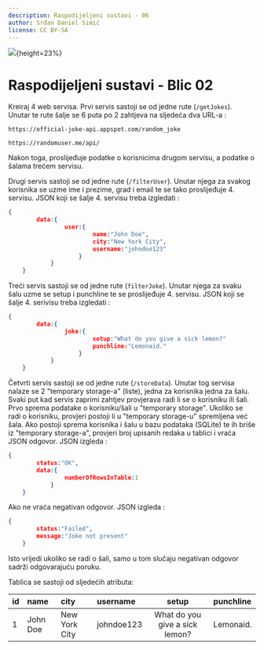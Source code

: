 ```yaml
---
description: Raspodijeljeni sustavi - 06
author: Srđan Daniel Simić
license: CC BY-SA
---
```


![](fipu.png){height=23%}

# Raspodijeljeni sustavi - Blic 02

Kreiraj 4 web servisa.
Prvi servis sastoji se od jedne rute (`/getJokes`).
Unutar te rute šalje se 6 puta po 2 zahtjeva na 
sljedeća dva URL-a : 
```
https://official-joke-api.appspot.com/random_joke

https://randomuser.me/api/
```
Nakon toga, proslijeđuje podatke o korisnicima drugom servisu,
a podatke o šalama trećem servisu.

Drugi servis sastoji se od jedne rute (`/filterUser`).
Unutar njega za svakog korisnika se uzme ime i prezime, grad i
email te se tako proslijeđuje 4. servisu.
JSON koji se šalje 4. servisu treba izgledati :
```json
{
        data:{
                user:{
                        name:"John Doe",
                        city:"New York City",
                        username:"johndoe123"
                    }
            }
    }
```

Treći servis sastoji se od jedne rute (`filterJoke`).
Unutar njega za svaku šalu uzme se setup i punchline te se
proslijeđuje 4. servisu.
JSON koji se šalje 4. serivisu treba izgledati :
```json
{
        data:{
                joke:{
                        setup:"What do you give a sick lemon?"
                        punchline:"Lemonaid."
                    }
            }
    }
```

Četvrti servis sastoji se od jedne rute (`/storeData`).
Unutar tog servisa nalaze se 2 "temporary storage-a" (liste),
jedna za korisnika jedna za šalu.
Svaki put kad servis zaprimi zahtjev provjerava radi li se o 
korisniku ili šali.
Prvo sprema podatake o korisniku/šali u "temporary storage".
Ukoliko se radi o korisniku, provjeri postoji li u "temporary 
storage-u" spremljena već šala.
Ako postoji sprema korisnika i šalu u bazu podataka (SQLite) te 
ih briše iz "temporary storage-a", provjeri broj 
upisanih redaka u tablici i vraća JSON odgovor.
JSON izgleda :
```json
{
        status:"OK",
        data:{
                numberOfRowsInTable:1
            }
    }
```
Ako ne vraća negativan odgovor.
JSON izgleda : 
```json
{
        status:"Failed",
        message:"Joke not present"
    }
```
Isto vrijedi ukoliko se radi o šali, samo u tom slučaju negativan
odgovor sadrži odgovarajuću poruku.

Tablica se sastoji od sljedećih atributa:

|id|name|city|username|setup|punchline|
|:--|:----|:----|:-----|:-----:|:---------|
|1|John Doe|New York City|johndoe123|What do you give a sick lemon?|Lemonaid.|


